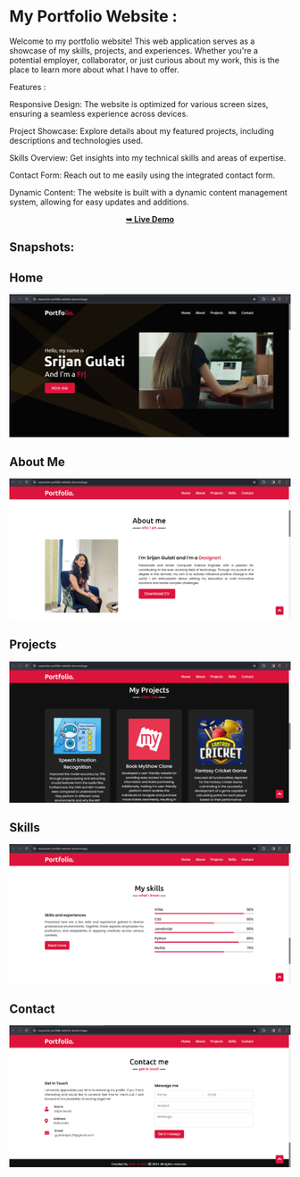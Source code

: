 # My Portfolio Website :
Welcome to my portfolio website! This web application serves as a showcase of my skills, projects, and experiences. Whether you're a potential employer, collaborator, or just curious about my work, this is the place to learn more about what I have to offer.

Features :

Responsive Design: The website is optimized for various screen sizes, ensuring a seamless experience across devices.

Project Showcase: Explore details about my featured projects, including descriptions and technologies used.

Skills Overview: Get insights into my technical skills and areas of expertise.

Contact Form: Reach out to me easily using the integrated contact form.

Dynamic Content: The website is built with a dynamic content management system, allowing for easy updates and additions.

<div align="center">
  <a href="https://responsive-portfolio-website-eta.vercel.app/"><strong>➥ Live Demo</strong></a>
</div>

## Snapshots:
## Home
<img src="https://github.com/SrijanGulati36/Responsive-Portfolio-Website/blob/main/images/Demo1.png" />

## About Me
<img src="https://github.com/SrijanGulati36/Responsive-Portfolio-Website/blob/main/images/Demo2.png" />

## Projects
<img src="https://github.com/SrijanGulati36/Responsive-Portfolio-Website/blob/main/images/Demo3.png"/>

## Skills
<img src="https://github.com/SrijanGulati36/Responsive-Portfolio-Website/blob/main/images/demo4.png" />

## Contact
<img src="https://github.com/SrijanGulati36/Responsive-Portfolio-Website/blob/main/images/demo5.png" />

